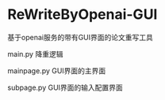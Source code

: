 # ReWriteByOpenai-GUI
基于openai服务的带有GUI界面的论文重写工具

main.py
降重逻辑

mainpage.py
GUI界面的主界面

subpage.py
GUI界面的输入配置界面
